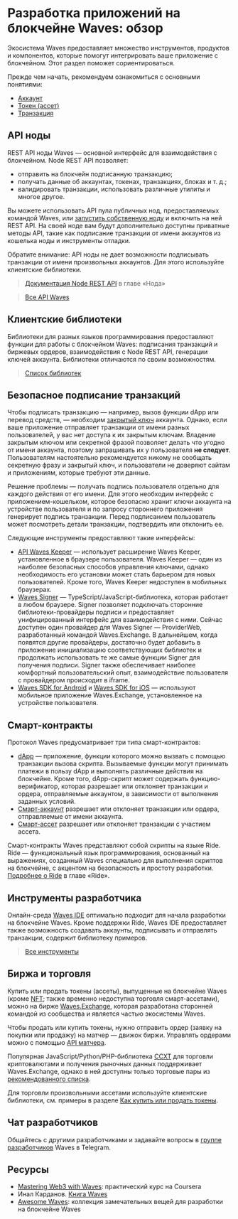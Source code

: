 # Разработка приложений на блокчейне Waves: обзор

Экосистема Waves предоставляет множество инструментов, продуктов и компонентов, которые помогут интегрировать ваше приложение с блокчейном. Этот раздел поможет сориентироваться.

Прежде чем начать, рекомендуем ознакомиться с основными понятиями:

* [Аккаунт](/ru/blockchain/account/)
* [Токен (ассет)](/ru/blockchain/token/)
* [Транзакция](/ru/blockchain/transaction/)

## API ноды

REST API ноды Waves — основной интерфейс для взаимодействия с блокчейном. Node REST API позволяет:

* отправить на блокчейн подписанную транзакцию;
* получать данные об аккаунтах, токенах, транзакциях, блоках и т. д.;
* валидировать транзакции, использовать различные утилиты и многое другое.

Вы можете использовать API пула публичных нод, предоставляемых командой Waves, или [запустить собственную ноду](/ru/waves-node/how-to-install-a-node/how-to-install-a-node) и включить на ней REST API. На своей ноде вам будут дополнительно доступны приватные методы API, такие как подписание транзакции от имени аккаунтов из кошелька ноды и инструменты отладки.

Обратите внимание: API ноды не дает возможности подписывать транзакции от имени произвольных аккаунтов. Для этого используйте клиентские библиотеки.

> [Документация Node REST API](/ru/waves-node/node-api/) в главе «Нода»

> [Все API Waves](/ru/building-apps/waves-api-and-sdk/)

## Клиентские библиотеки

Библиотеки для разных языков программирования предоставляют функции для работы с блокчейном Waves: подписания транзакций и биржевых ордеров, взаимодействия с Node REST API, генерации ключей аккаунта. Библиотеки отличаются по своим возможностям.

> [Список библиотек](/ru/building-apps/waves-api-and-sdk/client-libraries/)

## Безопасное подписание транзакций

Чтобы подписать транзакцию — например, вызов функции dApp или перевод средств, — необходим [закрытый ключ](/ru/blockchain/account/#ключи) аккаунта. Однако, если ваше приложение отправляет транзакции от имени разных пользователей, у вас нет доступа к их закрытым ключам. Владение закрытым ключом или секретной фразой позволяет делать что угодно от имени аккаунта, поэтому запрашивать их у пользователя **не следует**. Пользователям настоятельно рекомендуется никому не сообщать секретную фразу и закрытый ключ, и пользователи не доверяют сайтам и приложениям, которые требуют эти данные.

Решение проблемы — получать подпись пользователя отдельно для каждого действия от его имени. Для этого необходим интерфейс с приложением-кошельком, которое безопасно хранит ключи аккаунта на устройстве пользователя и по запросу стороннего приложения генерирует подпись транзакции. Перед подписанием пользователь может посмотреть детали транзакции, подтвердить или отклонить ее.

Следующие инструменты предоставляют такие интерфейсы:

* [API Waves Keeper](/ru/ecosystem/waves-keeper/waves-keeper-api) — использует расширение Waves Keeper, установленное в браузере пользователя. Waves Keeper — один из наиболее безопасных способов управления ключами, однако необходимость его установки может стать барьером для новых пользователей. Кроме того, Waves Keeper недоступен в мобильных браузерах.
* [Waves Signer](/ru/building-apps/waves-api-and-sdk/client-libraries/signer) — TypeScript/JavaScript-библиотека, которая работает в любом браузере. Signer позволяет подключать сторонние библиотеки-провайдеры подписи и предоставляет унифицированный интерфейс для взаимодействия с ними. Сейчас доступен один провайдер для Waves Signer — ProviderWeb, разработанный командой Waves.Exchange. В дальнейшем, когда появятся другие провайдеры, достаточно будет добавить в приложение инициализацию соответствующих библиотек и продолжать использовать те же самые функции Signer для получения подписи. Signer также обеспечивает наиболее комфортный пользовательский опыт, взаимодействие пользователя с провайдером происходит в iframe.
* [Waves SDK for Android](https://github.com/wavesplatform/WavesSDK-android) и [Waves SDK for iOS](https://github.com/wavesplatform/WavesSDK-iOS) — используют мобильное приложение Waves.Exchange, установленное на устройстве пользователя.

## Смарт-контракты

Протокол Waves предусматривает три типа смарт-контрактов:

* [dApp](/ru/building-apps/smart-contracts/what-is-a-dapp) — приложение, функции которого можно вызвать с помощью транзакции вызова скрипта. Вызываемые функции могут принимать платежи в пользу dApp и выполнять различные действия на блокчейне. Кроме того, dApp-скрипт может содержать функцию-верификатор, которая разрешает или отклоняет транзакции и ордера, отправляемые аккаунтом, в зависимости от выполнения заданных условий.
* [Смарт-аккаунт](/ru/building-apps/smart-contracts/what-is-smart-account) разрешает или отклоняет транзакции или ордера, отправляемые от имени аккаунта.
* [Смарт-ассет](/ru/building-apps/smart-contracts/what-is-smart-asset) разрешает или отклоняет транзакции с участием ассета.

Смарт-контракты Waves представляют собой скрипты на языке Ride. Ride — функциональный язык программирования, основанный на выражениях, созданный Waves специально для выполнения скриптов на блокчейне, с акцентом на безопасность и простоту разработки. [Подробнее о Ride](/ru/ride/) в главе «Ride».

## Инструменты разработчика

Онлайн-среда [Waves IDE](/ru/building-apps/smart-contracts/tools/waves-ide) оптимально подходит для начала разработки на блокчейне Waves. Кроме поддержки Ride, Waves IDE предоставляет также возможность создавать аккаунты, подписывать и отправлять транзакции, содержит библиотеку примеров.

> [Все инструменты](/ru/building-apps/smart-contracts/tools/)

## Биржа и торговля

Купить или продать токены (ассеты), выпущенные на блокчейне Waves (кроме [NFT](/ru/blockchain/token/non-fungible-token); также временно недоступна торговля смарт-ассетами), можно на бирже [Waves.Exchange](https://waves.exchange/), которая разработана сторонней командой из сообщества и является частью экосистемы Waves.

Чтобы продать или купить токены, нужно отправить ордер (заявку на покупки или продажу) на матчер — движок биржи. Управлять ордерами можно с помощью [API матчера](https://docs.waves.exchange/ru/waves-matcher/matcher-api).

Популярная JavaScript/Python/PHP-библиотека [CCXT](https://docs.waves.exchange/ru/ccxt/) для торговли криптовалютами и получения рыночных данных поддерживает Waves.Exchange, однако в ней доступны только торговые пары из [рекомендованного списка](https://marketdata.wavesplatform.com/api/v1/tickers).

Для торговли произвольными ассетами используйте клиентские библиотеки, см. примеры в разделе [Как купить или продать токены](/ru/building-apps/how-to/basic/trading).

## Чат разработчиков

Общайтесь с другими разработчиками и задавайте вопросы в [группе разработчиков](https://t.me/waves_ride_dapps_dev) Waves в Telegram.

## Ресурсы

* [Mastering Web3 with Waves](https://www.coursera.org/learn/mastering-web3-waves): практический курс на Coursera
* Инал Карданов. [Книга Waves](https://github.com/KardanovIR/waves-book/)
* [Awesome Waves](https://github.com/msmolyakov/awesome-waves): коллекция замечательных вещей для разработки на блокчейне Waves
